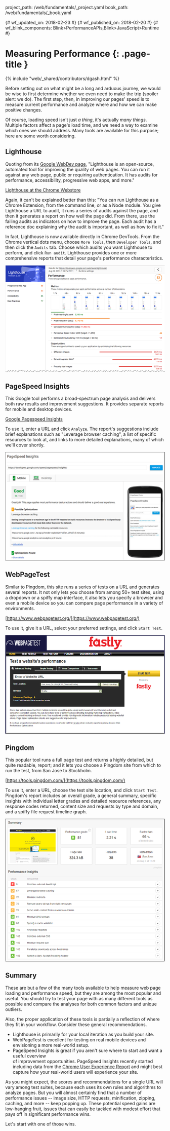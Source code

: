 project_path: /web/fundamentals/_project.yaml
book_path: /web/fundamentals/_book.yaml

{# wf_updated_on: 2018-02-23 #}
{# wf_published_on: 2018-02-20 #}
{# wf_blink_components: Blink>PerformanceAPIs,Blink>JavaScript>Runtime #}

# Measuring Performance {: .page-title }

{% include "web/_shared/contributors/dgash.html" %}

Before setting out on what might be a long and arduous journey, we would be wise to first 
determine whether we even need to make the trip (spoiler alert: we do). The first step, then, 
in improving our pages' speed is to measure current performance and analyze where and how we 
can make positive changes.

Of course, loading speed isn't just *a thing*, it's actually *many things*. Multiple factors 
affect a page's load time, and we need a way to examine which ones we should address. Many 
tools are available for this purpose; here are some worth considering.

## Lighthouse

Quoting from its [Google WebDev page](http://tinyurl.com/y9fxgxhm), 
"Lighthouse is an open-source, automated tool for improving the quality of web pages. You 
can run it against any web page, public or requiring authentication. It has audits for 
performance, accessibility, progressive web apps, and more." 

[Lighthouse at the Chrome Webstore](https://chrome.google.com/webstore/detail/lighthouse/blipmdconlkpinefehnmjammfjpmpbjk)

Again, it can't be explained better than this: "You can run Lighthouse as a Chrome Extension, 
from the command line, or as a Node module. You give Lighthouse a URL to audit, it runs a 
series of audits against the page, and then it generates a report on how well the page did. 
From there, use the failing audits as indicators on how to improve the page. Each audit has 
a reference doc explaining why the audit is important, as well as how to fix it."

In fact, Lighthouse is now available directly in Chrome DevTools. From the Chrome vertical 
dots menu, choose `More Tools`, then `Developer Tools`, and then click the `Audits` tab. 
Choose which audits you want Lighthouse to perform, and click `Run audit`. Lighthouse 
provides one or more comprehensive reports that detail your page's performance characteristics.

![Lighthouse](images/image_200.png)

## PageSpeed Insights

This Google tool performs a broad-spectrum page analysis and delivers both raw results and 
improvement suggestions. It provides separate reports for mobile and desktop devices.

[Google Pagespeed Insights](http://tinyurl.com/m65jex6)

To use it, enter a URL and click `Analyze`. The report's suggestions include brief 
explanations such as "Leverage browser caching", a list of specific resources to look at, 
and links to more detailed explanations, many of which we'll cover shortly. 

![PageSpeed Insights](images/image_201.png)

## WebPageTest

Similar to Pingdom, this site runs a series of tests on a URL and generates several reports. 
It not only lets you choose from among 50+ test sites, using a dropdown or a spiffy map 
interface, it also lets you specify a browser and even a mobile device so you can compare 
page performance in a variety of environments.

[https://www.webpagetest.org/](https://www.webpagetest.org/)

To use it, give it a URL, select your preferred settings, and click `Start Test`.

![WebPageTest](images/image_203.png)

## Pingdom

This popular tool runs a full page test and returns a highly detailed, but quite readable, 
report; and it lets you choose a Pingdom site from which to run the test, from San Jose 
to Stockholm.

[https://tools.pingdom.com/](https://tools.pingdom.com/)

To use it, enter a URL, choose the test site location, and click `Start Test`. Pingdom's 
report includes an overall grade, a general summary, specific insights with individual 
letter grades and detailed resource references, any response codes returned, content size 
and requests by type and domain, and a spiffy file request timeline graph.

![Pingdom](images/image_202.png)

## Summary

These are but a few of the many tools available to help measure web page loading and 
performance speed, but they are among the most popular and useful. You should try to test 
your page with as many different tools as possible and compare the analyses for both common 
factors and unique outliers.

Also, the proper application of these tools is partially a reflection of where they fit in 
your workflow. Consider these general recommendations.

 - Lighthouse is primarily for your local iteration as you build your site.
 - WebPageTest is excellent for testing on real mobile devices and envisioning a more 
 real-world setup.
 - PageSpeed Insights is great if you aren't sure where to start and want a useful overview  
 of improvement opportunities. PageSpeed Insights recently started including data from the 
 [Chrome User Experience Report](web/tools/chrome-user-experience-report/) 
 and might best capture how your real-world users will experience your site.

As you might expect, the scores and recommendations for a single URL will vary among test 
suites, because each uses its own rules and algorithms to analyze pages. But you will 
almost certainly find that a number of performance issues -- image size, HTTP requests, 
minification, zipping, caching, and more -- keep popping up. These potential speed gains 
are low-hanging fruit, issues that can easily be tackled with modest effort that pays off 
in significant performance wins.

Let's start with one of those wins.
